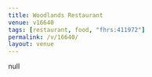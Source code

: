 ```yaml
---
title: Woodlands Restaurant
venue: v16640
tags: [restaurant, food, "fhrs:411972"]
permalink: /v/16640/
layout: venue
---
```

null